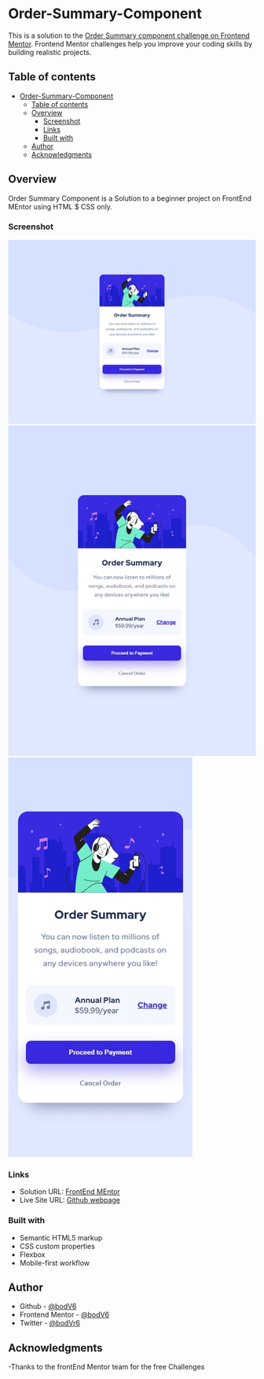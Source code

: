 # Order-Summary-Component

This is a solution to the [ Order Summary component challenge on Frontend Mentor](https://www.frontendmentor.io/challenges/order-summary-component-QlPmajDUj/hub). Frontend Mentor challenges help you improve your coding skills by building realistic projects.

## Table of contents

- [Order-Summary-Component](#order-summary-component)
  - [Table of contents](#table-of-contents)
  - [Overview](#overview)
    - [Screenshot](#screenshot)
    - [Links](#links)
    - [Built with](#built-with)
  - [Author](#author)
  - [Acknowledgments](#acknowledgments)

## Overview

Order Summary Component is a Solution to a beginner project on FrontEnd MEntor using HTML $ CSS only.

### Screenshot

![](./screenshots/127%20-%20Generic%20Laptop%20-%202023-13-5%20at%207.50.25%20PM.jpg)
![](./screenshots/127%20-%20iPad%20-%202023-13-5%20at%207.50.24%20PM.jpg)
![](./screenshots/127%20-%20iPhone%20X%20-%202023-13-5%20at%207.50.22%20PM.jpg)

### Links

- Solution URL: [FrontEnd MEntor](https://www.frontendmentor.io/solutions/nft-preview-card-component-with-html-and-css-yBJpXNP31m)
- Live Site URL: [Github webpage](https://bodv6.github.io/nft-preview-card-component/)

### Built with

- Semantic HTML5 markup
- CSS custom properties
- Flexbox
- Mobile-first workflow

## Author

- Github - [@bodV6](https://github.com/bodV6)
- Frontend Mentor - [@bodV6](https://www.frontendmentor.io/profile/bodV6)
- Twitter - [@bodVr6](https://www.twitter.com/bodVr6)

## Acknowledgments

-Thanks to the frontEnd Mentor team for the free Challenges
